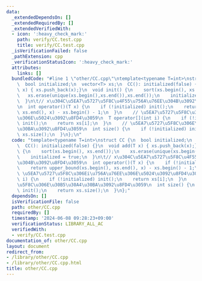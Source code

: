 ```yaml
---
data:
  _extendedDependsOn: []
  _extendedRequiredBy: []
  _extendedVerifiedWith:
  - icon: ':heavy_check_mark:'
    path: verify/CC.test.cpp
    title: verify/CC.test.cpp
  _isVerificationFailed: false
  _pathExtension: cpp
  _verificationStatusIcon: ':heavy_check_mark:'
  attributes:
    links: []
  bundledCode: "#line 1 \"other/CC.cpp\"\ntemplate<typename T=int>\nstruct CC {\n\
    \  bool initialized;\n  vector<T> xs;\n  CC(): initialized(false) {}\n  void add(T\
    \ x) { xs.push_back(x);}\n  void init() {\n    sort(xs.begin(), xs.end());\n \
    \   xs.erase(unique(xs.begin(),xs.end()),xs.end());\n    initialized = true;\n\
    \  }\n\t// x\u304C\u5EA7\u5727\u5F8C\u4F55\u756A\u76EE\u304B\u3092\u8FD4\u3059\
    \n  int operator()(T x) {\n    if (!initialized) init();\n    return upper_bound(xs.begin(),\
    \ xs.end(), x) - xs.begin() - 1;\n  }\n    // \u5EA7\u5727\u5F8C\u306Ei\u756A\u76EE\
    \u306E\u5024\u3092\u8FD4\u3059\n  T operator[](int i) {\n    if (!initialized)\
    \ init();\n    return xs[i];\n  }\n    // \u5EA7\u5727\u5F8C\u306E\u30B5\u30A4\
    \u30BA\u3092\u8FD4\u3059\n  int size() {\n    if (!initialized) init();\n    return\
    \ xs.size();\n  }\n};\n"
  code: "template<typename T=int>\nstruct CC {\n  bool initialized;\n  vector<T> xs;\n\
    \  CC(): initialized(false) {}\n  void add(T x) { xs.push_back(x);}\n  void init()\
    \ {\n    sort(xs.begin(), xs.end());\n    xs.erase(unique(xs.begin(),xs.end()),xs.end());\n\
    \    initialized = true;\n  }\n\t// x\u304C\u5EA7\u5727\u5F8C\u4F55\u756A\u76EE\
    \u304B\u3092\u8FD4\u3059\n  int operator()(T x) {\n    if (!initialized) init();\n\
    \    return upper_bound(xs.begin(), xs.end(), x) - xs.begin() - 1;\n  }\n    //\
    \ \u5EA7\u5727\u5F8C\u306Ei\u756A\u76EE\u306E\u5024\u3092\u8FD4\u3059\n  T operator[](int\
    \ i) {\n    if (!initialized) init();\n    return xs[i];\n  }\n    // \u5EA7\u5727\
    \u5F8C\u306E\u30B5\u30A4\u30BA\u3092\u8FD4\u3059\n  int size() {\n    if (!initialized)\
    \ init();\n    return xs.size();\n  }\n};"
  dependsOn: []
  isVerificationFile: false
  path: other/CC.cpp
  requiredBy: []
  timestamp: '2024-06-08 09:28:23+09:00'
  verificationStatus: LIBRARY_ALL_AC
  verifiedWith:
  - verify/CC.test.cpp
documentation_of: other/CC.cpp
layout: document
redirect_from:
- /library/other/CC.cpp
- /library/other/CC.cpp.html
title: other/CC.cpp
---
```

